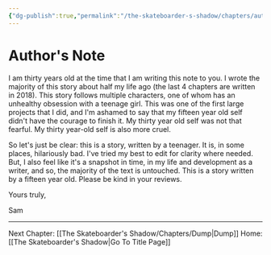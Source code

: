 ```yaml
---
{"dg-publish":true,"permalink":"/the-skateboarder-s-shadow/chapters/author-s-note/"}
---
```


# Author's Note

I am thirty years old at the time that I am writing this note to you. I wrote the majority of this story about half my life ago (the last 4 chapters are written in 2018). This story follows multiple characters, one of whom has an unhealthy obsession with a teenage girl. This was one of the first large projects that I did, and I'm ashamed to say that my fifteen year old self didn't have the courage to finish it. My thirty year old self was not that fearful. My thirty year-old self is also more cruel.

So let's just be clear: this is a story, written by a teenager. It is, in some places, hilariously bad. I've tried my best to edit for clarity where needed. But, I also feel like it's a snapshot in time, in my life and development as a writer, and so, the majority of the text is untouched. This is a story written by a fifteen year old. Please be kind in your reviews. 

Yours truly, 

Sam

---
Next Chapter: [[The Skateboarder's Shadow/Chapters/Dump\|Dump]]
Home: [[The Skateboarder's Shadow\|Go To Title Page]]